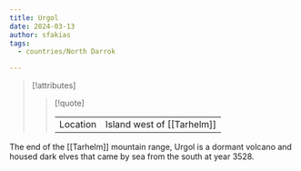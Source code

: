 ```yaml
---
title: Urgol
date: 2024-03-13
author: sfakias
tags:
  - countries/North Darrok

---
```

> [!attributes]
> 
> > [!quote]
> >
> > | | |
> > | --- | --- |
> > | Location | Island west of [[Tarhelm]] |

The end of the [[Tarhelm]] mountain range, Urgol is a dormant volcano and housed dark elves that came by sea from the south at year 3528.